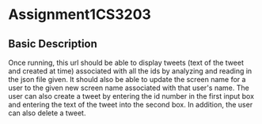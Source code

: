 # Assignment1CS3203
## Basic Description
Once running, this url should be able to display tweets (text of the tweet and created at time)
associated with all the ids by analyzing and reading in the json file given. It should also be able to
update the screen name for a user to the given new screen name associated with that user's name.
The user can also create a tweet by entering the id number in the first input box and entering
the text of the tweet into the second box. In addition, the user can also delete a tweet.
